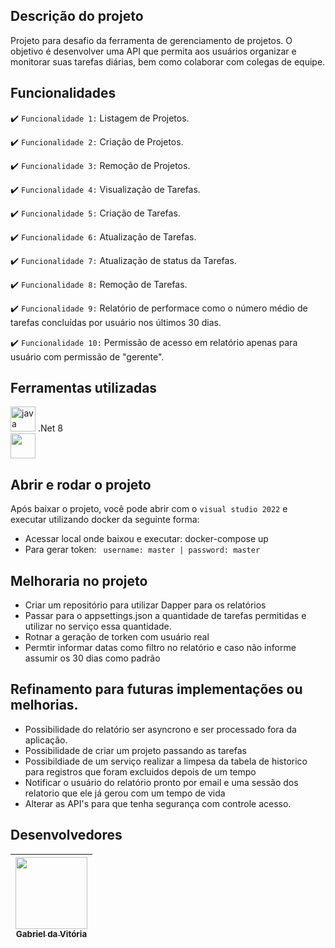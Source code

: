 ## Descrição do projeto 

Projeto para desafio da ferramenta de gerenciamento de projetos. O objetivo é desenvolver uma API que permita aos usuários organizar e monitorar suas tarefas diárias, bem como colaborar com colegas de equipe.

## Funcionalidades

:heavy_check_mark: `Funcionalidade 1:` Listagem de Projetos.

:heavy_check_mark: `Funcionalidade 2:` Criação de Projetos.

:heavy_check_mark: `Funcionalidade 3:` Remoção de Projetos.

:heavy_check_mark: `Funcionalidade 4:` Visualização de Tarefas.

:heavy_check_mark: `Funcionalidade 5:` Criação de Tarefas.

:heavy_check_mark: `Funcionalidade 6:` Atualização de Tarefas.

:heavy_check_mark: `Funcionalidade 7:` Atualização de status da Tarefas.

:heavy_check_mark: `Funcionalidade 8:` Remoção de Tarefas.

:heavy_check_mark: `Funcionalidade 9:` Relatório de performace como o número médio de tarefas concluídas por usuário nos últimos 30 dias.

:heavy_check_mark: `Funcionalidade 10:` Permissão de acesso em relatório apenas para usuário com permissão de "gerente".

## Ferramentas utilizadas

<a> <img src="https://api.nuget.org/v3-flatcontainer/microsoft.dotnet.web.projecttemplates.8.0/8.0.6/icon" alt="java" width="40" height="40"/> .Net 8 </a> 
</br>
<a> <img src="https://www.mysql.com/common/logos/logo-mysql-170x115.png" width="40" height="40"/> </a> 

## Abrir e rodar o projeto
Após baixar o projeto, você pode abrir com o `visual studio 2022` e executar utilizando docker da seguinte forma:
- Acessar local onde baixou e executar: docker-compose up
- Para gerar token: ` username: master | password: master`

## Melhoraria no projeto
- Criar um repositório para utilizar Dapper para os relatórios
- Passar para o appsettings.json a quantidade de tarefas permitidas e utilizar no serviço essa quantidade.
- Rotnar a geração de torken com usuário real
- Permtir informar datas como filtro no relatório e caso não informe assumir os 30 dias como padrão

## Refinamento para futuras implementações ou melhorias.
- Possibilidade do relatório ser asyncrono e ser processado fora da aplicação.
- Possibilidade de criar um projeto passando as tarefas
- Possibildiade de um serviço realizar a limpesa da tabela de historico para registros que foram excluidos depois de um tempo
- Notificar o usuário do relatório pronto por email e uma sessão dos relatorio que ele já gerou com um tempo de vida
- Alterar as API's para que tenha segurança com controle acesso.

###
## Desenvolvedores
| [<img src="https://avatars.githubusercontent.com/u/6514350?v=4" width=115><br><sub>Gabriel da Vitória</sub>](https://github.com/Gabrielvitoria)
| :---: | 
